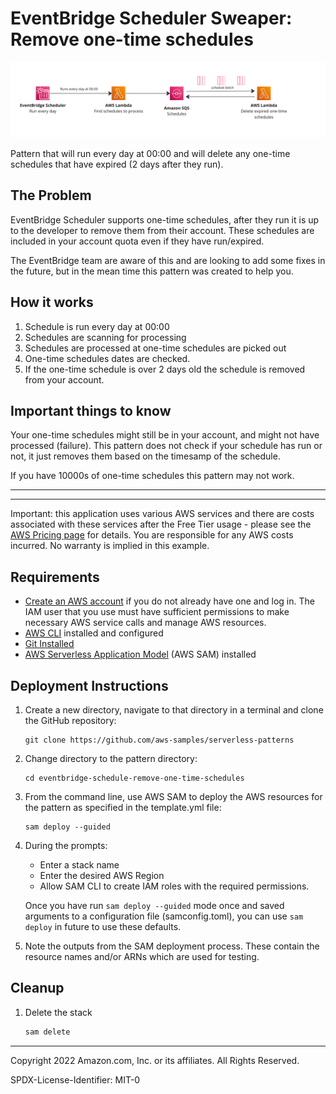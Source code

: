 # EventBridge Scheduler Sweaper: Remove one-time schedules 

![Arch diagram](./screenshot.png)

Pattern that will run every day at 00:00 and will delete any one-time schedules that have expired (2 days after they run).

## The Problem

EventBridge Scheduler supports one-time schedules, after they run it is up to the developer to remove them from their account. These schedules are included in your account quota even if they have run/expired.

The EventBridge team are aware of this and are looking to add some fixes in the future, but in the mean time this pattern was created to help you.

## How it works

1. Schedule is run every day at 00:00
2. Schedules are scanning for processing
3. Schedules are processed at one-time schedules are picked out
4. One-time schedules dates are checked. 
5. If the one-time schedule is over 2 days old the schedule is removed from your account.

## Important things to know

Your one-time schedules might still be in your account, and might not have processed (failure). This pattern does not check if your schedule has run or not, it just removes them based on the timesamp of the schedule.

If you have 10000s of one-time schedules this pattern may not work.

---
---

Important: this application uses various AWS services and there are costs associated with these services after the Free Tier usage - please see the [AWS Pricing page](https://aws.amazon.com/pricing/) for details. You are responsible for any AWS costs incurred. No warranty is implied in this example.

## Requirements

* [Create an AWS account](https://portal.aws.amazon.com/gp/aws/developer/registration/index.html) if you do not already have one and log in. The IAM user that you use must have sufficient permissions to make necessary AWS service calls and manage AWS resources.
* [AWS CLI](https://docs.aws.amazon.com/cli/latest/userguide/install-cliv2.html) installed and configured
* [Git Installed](https://git-scm.com/book/en/v2/Getting-Started-Installing-Git)
* [AWS Serverless Application Model](https://docs.aws.amazon.com/serverless-application-model/latest/developerguide/serverless-sam-cli-install.html) (AWS SAM) installed

## Deployment Instructions

1. Create a new directory, navigate to that directory in a terminal and clone the GitHub repository:
    ``` 
    git clone https://github.com/aws-samples/serverless-patterns
    ```
1. Change directory to the pattern directory:
    ```
    cd eventbridge-schedule-remove-one-time-schedules
    ```
1. From the command line, use AWS SAM to deploy the AWS resources for the pattern as specified in the template.yml file:
    ```
    sam deploy --guided
    ```
1. During the prompts:
    * Enter a stack name
    * Enter the desired AWS Region
    * Allow SAM CLI to create IAM roles with the required permissions.

    Once you have run `sam deploy --guided` mode once and saved arguments to a configuration file (samconfig.toml), you can use `sam deploy` in future to use these defaults.

1. Note the outputs from the SAM deployment process. These contain the resource names and/or ARNs which are used for testing.

## Cleanup
 
1. Delete the stack
    ```bash
    sam delete
    ```
----
Copyright 2022 Amazon.com, Inc. or its affiliates. All Rights Reserved.

SPDX-License-Identifier: MIT-0
